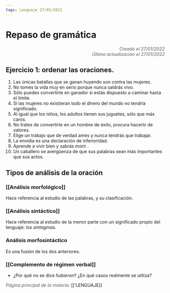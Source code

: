 ```yaml
---
tags: Lenguaje 27/01/2022
---
```


# Repaso de gramática
<div style="text-align: right; opacity: 0.7; font-style: italic;">Creado el 27/01/2022</div>
<div style="text-align: right; opacity: 0.7; font-style: italic;">Última actualización el 27/01/2022</div>

## Ejercicio 1: ordenar las oraciones.

1. Las únicas batallas que se ganan huyendo son contra las mujeres.
2. No tomes la vida muy en serio porque nunca saldrás vivo.
3. Sólo puedes convertirte en ganador si estás dispuesto a caminar hasta el límite.
4. Si las mujeres no existieran todo el dinero del mundo no tendría significado.
5. Al igual que los niños, los adultos tienen sus juguetes, sólo que más caros.
6. No trates de convertirte en un hombre de éxito, procura hacerlo de valores.
7. Elige un trabajo que de verdad ames y nunca tendrás que trabajar.
8. La envidia es una declaración de inferioridad.
9. Aprende a vivir bien y sabrás morir .
10. Un caballero se avergüenza de que sus palabras sean más importantes que sus actos.

## Tipos de análisis de la oración

### [[Análisis morfológico]]
Hace referencia al estudio de las palabras, y su clasificación.

### [[Análisis sintáctico]]
Hace referencia al estudio de la menor parte con un significado propio del lenguaje: *los sintagmas*.

### Análisis morfosintáctico

Es una fusión de los dos anteriores.

### [[Complemento de régimen verbal]]

- ¿Por qué no se dice *hubieron*? ¿En qué casos realmente se utiliza?

<span style="opacity: 0.7; font-style: italic;">Página principal de la materia:</span> [['LENGUAJE]]